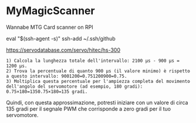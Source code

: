 # MyMagicScanner
Wannabe MTG Card scanner on RPI

eval "$(ssh-agent -s)"
ssh-add ~/.ssh/github


https://servodatabase.com/servo/hitec/hs-300

    1) Calcola la lunghezza totale dell'intervallo: 2100 µs - 900 µs = 1200 µs.
    2) Trova la percentuale di quanto 900 µs (il valore minimo) è rispetto a questo intervallo: 9001200=0.751200900​=0.75.
    3) Moltiplica questa percentuale per l'ampiezza completa del movimento dell'angolo del servomotore (ad esempio, 180 gradi): 0.75×180=1350.75×180=135 gradi.

Quindi, con questa approssimazione, potresti iniziare con un valore di circa 135 gradi per il segnale PWM che corrisponde a zero gradi per il tuo servomotore.
